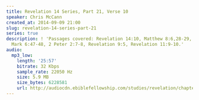 ```yaml
---
title: Revelation 14 Series, Part 21, Verse 10
speaker: Chris McCann
created_at: 2014-09-09 21:00
slug: revelation-14-series-part-21
series: true
description: ! 'Passages covered: Revelation 14:10, Matthew 8:6,28-29, Matthew 14:24,
  Mark 6:47-48, 2 Peter 2:7-8, Revelation 9:5, Revelation 11:9-10.'
audio:
  mp3_low:
    length: '25:57'
    bitrate: 32 Kbps
    sample_rate: 22050 Hz
    size: 5.9 MB
    size_bytes: 6228581
    url: http://audiocdn.ebiblefellowship.com/studies/revelation/chapter-14/2014.09.09_McCann_-_Revelation_14_Series_Part_21.mp3
---
```

